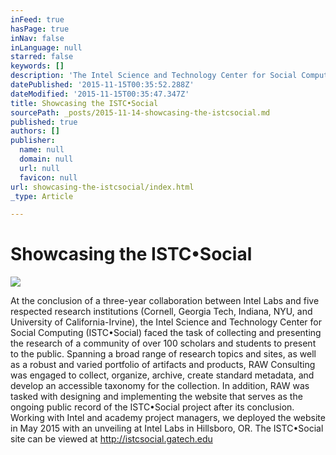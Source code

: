 ```yaml
---
inFeed: true
hasPage: true
inNav: false
inLanguage: null
starred: false
keywords: []
description: 'The Intel Science and Technology Center for Social Computing, at the end of a 3-year multi-institutional project, needed to bring together research and innovation to showcase to the world.'
datePublished: '2015-11-15T00:35:52.288Z'
dateModified: '2015-11-15T00:35:47.347Z'
title: Showcasing the ISTC•Social
sourcePath: _posts/2015-11-14-showcasing-the-istcsocial.md
published: true
authors: []
publisher:
  name: null
  domain: null
  url: null
  favicon: null
url: showcasing-the-istcsocial/index.html
_type: Article

---
```

# 

# Showcasing the ISTC•Social
![](https://the-grid-user-content.s3-us-west-2.amazonaws.com/469b7f80-26c1-4d29-b999-62fdea4f40d8.png)

At the conclusion of a three-year collaboration between Intel Labs and five respected research institutions (Cornell, Georgia Tech, Indiana, NYU, and University of California-Irvine), the Intel Science and Technology Center for Social Computing (ISTC•Social) faced the task of collecting and presenting the research of a community of over 100 scholars and students to present to the public. Spanning a broad range of research topics and sites, as well as a robust and varied portfolio of artifacts and products, RAW Consulting was engaged to collect, organize, archive, create standard metadata, and develop an accessible taxonomy for the collection. In addition, RAW was tasked with designing and implementing the website that serves as the ongoing public record of the ISTC•Social project after its conclusion. Working with Intel and academy project managers, we deployed the website in May 2015 with an unveiling at Intel Labs in Hillsboro, OR. The ISTC•Social site can be viewed at http://istcsocial.gatech.edu